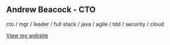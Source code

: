 ## Andrew Beacock - CTO

cto / mgr / leader / full stack / java / agile / tdd / security / cloud

[View my website](https://www.andrewbeacock.com)
